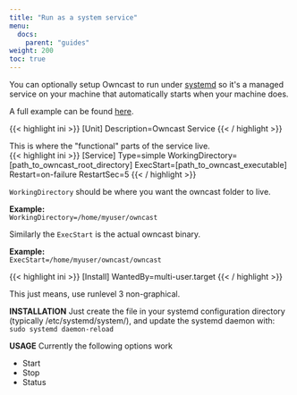 ```yaml
---
title: "Run as a system service"
menu:
  docs:
    parent: "guides"
weight: 200
toc: true
---
```


You can optionally setup Owncast to run under [systemd](https://systemd.io/) so it's a managed service on your machine that automatically starts when your machine does.

A full example can be found [here](https://github.com/owncast/owncast/blob/master/examples/owncast-sample.service).

{{< highlight ini >}}
[Unit]
Description=Owncast Service
{{< / highlight >}}

This is where the "functional" parts of the service live.<br />
{{< highlight ini >}}
[Service]
Type=simple
WorkingDirectory=[path_to_owncast_root_directory]
ExecStart=[path_to_owncast_executable]
Restart=on-failure
RestartSec=5
{{< / highlight >}}

`WorkingDirectory` should be where you want the owncast folder to live.<br />

**Example:**<br />
`WorkingDirectory=/home/myuser/owncast`

Similarly the `ExecStart` is the actual owncast binary.<br />

**Example:**<br />
`ExecStart=/home/myuser/owncast/owncast`

{{< highlight ini >}}
[Install]
WantedBy=multi-user.target
{{< / highlight >}}

This just means, use runlevel 3 non-graphical.

**INSTALLATION**
Just create the file in your systemd configuration directory (typically /etc/systemd/system/), and update the systemd daemon with:
`sudo systemd daemon-reload`

**USAGE**
Currently the following options work

- Start
- Stop
- Status
